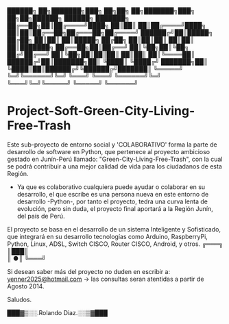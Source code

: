 
 ██████╗ ██╗███████╗███╗   ██╗██╗   ██╗███████╗███╗   ██╗██╗██████╗  ██████╗ ███████╗
 ██╔══██╗██║██╔════╝████╗  ██║██║   ██║██╔════╝████╗  ██║██║██╔══██╗██╔═══██╗██╔════╝
 ██████╔╝██║█████╗  ██╔██╗ ██║██║   ██║█████╗  ██╔██╗ ██║██║██║  ██║██║   ██║███████╗
 ██╔══██╗██║██╔══╝  ██║╚██╗██║╚██╗ ██╔╝██╔══╝  ██║╚██╗██║██║██║  ██║██║   ██║╚════██║
 ██████╔╝██║███████╗██║ ╚████║ ╚████╔╝ ███████╗██║ ╚████║██║██████╔╝╚██████╔╝███████║
 ╚═════╝ ╚═╝╚══════╝╚═╝  ╚═══╝  ╚═══╝  ╚══════╝╚═╝  ╚═══╝╚═╝╚═════╝  ╚═════╝ ╚══════╝

                                                                                    
Project-Soft-Green-City-Living-Free-Trash
=========================================

Este sub-proyecto de entorno social y 'COLABORATIVO' forma la parte de desarrollo de software en Python, que pertenece al proyecto ambicioso gestado en Junín-Perú llamado: "Green-City-Living-Free-Trash", con la cual se podrá contribuir a una mejor calidad de vida para los ciudadanos de esta Región.

- Ya que es colaborativo cualquiera puede ayudar o colaborar en su desarrollo, el que escribe es una persona nueva en este entorno de desarrollo -Python-, por tanto el proyecto, tedra una curva lenta de evolución, pero sin duda, el proyecto final aportará a la Región Junín, del país de Perú.


El proyecto se basa en el desarrollo de un sistema Inteligente y Sofisticado, que integrará en su desarrollo tecnologías como Arduino, RaspberryPi, Python, Linux, ADSL, Switch CISCO, Router CISCO, Android, y otros.
╔═══╗  
║███║  
║  ●║ 
╚═══╝ 

Si desean saber más del proyecto no duden en escribir a: yenner2025@hotmail.com   -> las consultas seran atentidas a partir de Agosto 2014.

Saludos.

███▓▒░░.Rolando Diaz.░░▒▓███ 
